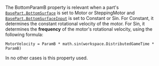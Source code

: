 The BottomParamB property is relevant when a part's
[`BasePart.BottomSurface`](https://create.roblox.com/docs/reference/engine/classes/BasePart#BottomSurface) is set to Motor or SteppingMotor and
[`BasePart.BottomSurfaceInput`](https://create.roblox.com/docs/reference/engine/classes/BasePart#BottomSurfaceInput) is set to Constant or Sin. For
Constant, it determines the constant rotational velocity of the motor. For
Sin, it determines the **frequency** of the motor's rotational velocity,
using the following formula:

`MotorVelocity = ParamB * math.sin(workspace.DistributedGameTime * ParamB)`

In no other cases is this property used.